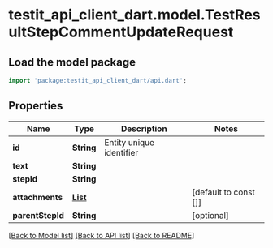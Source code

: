 # testit_api_client_dart.model.TestResultStepCommentUpdateRequest

## Load the model package
```dart
import 'package:testit_api_client_dart/api.dart';
```

## Properties
Name | Type | Description | Notes
------------ | ------------- | ------------- | -------------
**id** | **String** | Entity unique identifier | 
**text** | **String** |  | 
**stepId** | **String** |  | 
**attachments** | [**List<AttachmentUpdateRequest>**](AttachmentUpdateRequest.md) |  | [default to const []]
**parentStepId** | **String** |  | [optional] 

[[Back to Model list]](../README.md#documentation-for-models) [[Back to API list]](../README.md#documentation-for-api-endpoints) [[Back to README]](../README.md)



